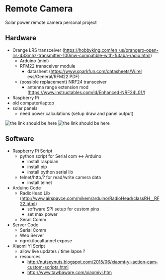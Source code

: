 # Remote Camera
Solar power remote camera personal project

## Hardware

- Orange LRS transceiver (https://hobbyking.com/en_us/orangerx-open-lrs-433mhz-transmitter-100mw-compatible-with-futaba-radio.html)
	- Arduino (mini)
	- RFM22 transceiver module
		- datasheet (https://www.sparkfun.com/datasheets/Wirel	ess/General/RFM22.PDF)
	- (possible replacement) NRF24 transceiver
		- antenna range extension mod (https://www.instructables.com/id/Enhanced-NRF24L01/)
- Raspberry Pi
- old computer/laptop
- solar panels
	- need power calculations (setup draw and panel output)


![the link should be here](https://c1.staticflickr.com/9/8050/8449935217_1c4ba62779_b.jpg)
![the link should be here](http://www.hobbytronics.co.uk/image/data/tutorial/arduino-hardcore/atmega328-tqfp-arduino-pinout.jpg)

## Software

- Raspberry Pi Script
	- python script for Serial com <-> Arduino
		- install raspbian
		- install pip
		- install python serial lib
	- telnet/http/? for read/write camera data
		- install telnet
- Arduino Code
	- RadioHead Lib (http://www.airspayce.com/mikem/arduino/RadioHead/classRH__RF22.html)
		- software SPI setup for custom pins
		- set max power
	- Serail Comm
- Server Code
	- Serial Comm
	- Web Server
	- ngrok/localtunnel expose 
- Xiaomi Yi Script
	- allow live updates / time lapse ? 
	- resources 
		- http://nutseynuts.blogspot.com/2015/06/xiaomi-yi-action-cam-custom-scripts.html
		- http://www.tawbaware.com/xiaomiyi.htm
